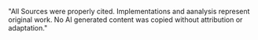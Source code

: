 "All Sources were properly cited. Implementations and aanalysis represent original work. No AI generated content was copied without attribution or adaptation."
